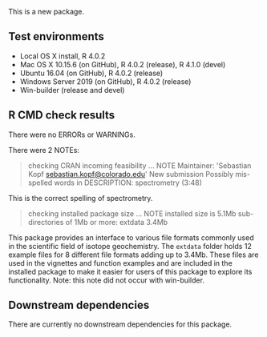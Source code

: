 This is a new package.

## Test environments

* Local OS X install, R 4.0.2
* Mac OS X 10.15.6 (on GitHub), R 4.0.2 (release), R 4.1.0 (devel)
* Ubuntu 16.04 (on GitHub), R 4.0.2 (release)
* Windows Server 2019 (on GitHub), R 4.0.2 (release)
* Win-builder (release and devel)

## R CMD check results

There were no ERRORs or WARNINGs.

There were 2 NOTEs:

> checking CRAN incoming feasibility ... NOTE
  Maintainer: 'Sebastian Kopf <sebastian.kopf@colorado.edu>'
  New submission
  Possibly mis-spelled words in DESCRIPTION: spectrometry (3:48)
  
This is the correct spelling of spectrometry.

> checking installed package size ... NOTE
    installed size is  5.1Mb
    sub-directories of 1Mb or more:
      extdata   3.4Mb

This package provides an interface to various file formats commonly used in the scientific field of isotope geochemistry. The `extdata` folder holds 12 example files for 8 different file formats adding up to 3.4Mb. These files are used in the vignettes and function examples and are included in the installed package to make it easier for users of this package to explore its functionality. Note: this note did not occur with win-builder.

## Downstream dependencies

There are currently no downstream dependencies for this package.

